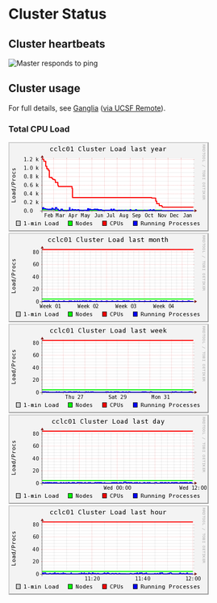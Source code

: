 <!--
WARNING: do _not_ update this file; it is automatically generated from index.md.sh and will be overwritten.
-->

# Cluster Status

## Cluster heartbeats

<img src="https://img.shields.io/badge/master%3A%20ping-up-green.svg" alt="Master responds to ping">

## Cluster usage

For full details, see [Ganglia](http://cclc01.som.ucsf.edu/ganglia/?&hc=6) ([via UCSF Remote](http://cbc.ucsf.edu/vpn/http://cclc01.som.ucsf.edu/ganglia/?&hc=6)).


### Total CPU Load

<img src="https://raw.githubusercontent.com/UCSF-TI/TIPCC-slash/master/TIPCC/docs/status/figures/cpu_load_last_year.gif" alt="Total CPU load the last 12 months">
<img src="https://raw.githubusercontent.com/UCSF-TI/TIPCC-slash/master/TIPCC/docs/status/figures/cpu_load_last_month.gif" alt="Total CPU load the last 31 days">
<img src="https://raw.githubusercontent.com/UCSF-TI/TIPCC-slash/master/TIPCC/docs/status/figures/cpu_load_last_week.gif" alt="Total CPU load the last 7 days">
<img src="https://raw.githubusercontent.com/UCSF-TI/TIPCC-slash/master/TIPCC/docs/status/figures/cpu_load_last_day.gif" alt="Total CPU load the last 24 hours">
<img src="https://raw.githubusercontent.com/UCSF-TI/TIPCC-slash/master/TIPCC/docs/status/figures/cpu_load_last_hour.gif" alt="Total CPU load the last one hour">
